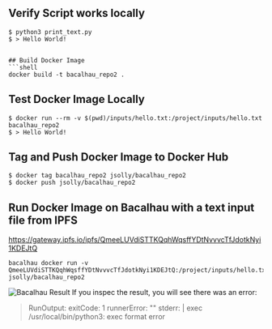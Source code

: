  ## Verify Script works locally
 ```shell
 $ python3 print_text.py
 $ > Hello World!
 ```
 ```

 ## Build Docker Image
 ```shell
 docker build -t bacalhau_repo2 .     
 ```

 ## Test Docker Image Locally
 ```shell
$ docker run --rm -v $(pwd)/inputs/hello.txt:/project/inputs/hello.txt bacalhau_repo2
$ > Hello World!
```
## Tag and Push Docker Image to Docker Hub
```shell
$ docker tag bacalhau_repo2 jsolly/bacalhau_repo2
$ docker push jsolly/bacalhau_repo2
```
## Run Docker Image on Bacalhau with a text input file from IPFS
https://gateway.ipfs.io/ipfs/QmeeLUVdiSTTKQqhWqsffYDtNvvvcTfJdotkNyi1KDEJtQ
```shell
bacalhau docker run -v QmeeLUVdiSTTKQqhWqsffYDtNvvvcTfJdotkNyi1KDEJtQ:/project/inputs/hello.txt jsolly/bacalhau_repo2
```
![Bacalhau Result](https://i.imgur.com/U4n1UOt.png)
If you inspec the result, you will see there was an error:
>  RunOutput:
              exitCode: 1
              runnerError: ""
              stderr: |
                exec /usr/local/bin/python3: exec format error



